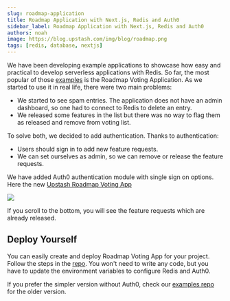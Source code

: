 ```yaml
---
slug: roadmap-application
title: Roadmap Application with Next.js, Redis and Auth0
sidebar_label: Roadmap Application with Next.js, Redis and Auth0
authors: noah
image: https://blog.upstash.com/img/blog/roadmap.png
tags: [redis, database, nextjs]
---
```


We have been developing example applications to showcase how easy and practical to develop serverless applications with Redis. So far, the most popular of those [examples](https://github.com/upstash/examples) is the Roadmap Voting Application. As we started to use it in real life, there were two main problems:

- We started to see spam entries. The application does not have an admin dashboard, so one had to connect to Redis to delete an entry.
- We released some features in the list but there was no way to flag them as released and remove from voting list.

<!--truncate-->

To solve both, we decided to add authentication. Thanks to authentication:
- Users should sign in to add new feature requests.
- We can set ourselves as admin, so we can remove or release the feature requests.

We have added Auth0 authentication module with single sign on options. Here the new [Upstash Roadmap Voting App](https://roadmap.upstash.com)

<img src="/img/blog/roadmap.png" />
                                     
If you scroll to the bottom, you will see the feature requests which are already released.
            

## Deploy Yourself
You can easily create and deploy Roadmap Voting App for your project. Follow the steps in the [repo](https://github.com/upstash/roadmap). You won't need to write any code, but you have to update the environment variables to configure Redis and Auth0.
       
If you prefer the simpler version without Auth0, check our [examples repo](https://github.com/upstash/examples/tree/master/roadmap-voting-app) for the older version.









